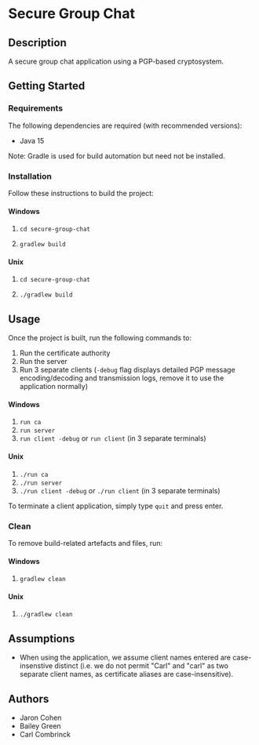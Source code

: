 # Secure Group Chat

## Description

A secure group chat application using a PGP-based cryptosystem.

## Getting Started

### Requirements

The following dependencies are required (with recommended versions):

- Java 15

Note: Gradle is used for build automation but need not be installed.

### Installation

Follow these instructions to build the project:

#### Windows

1. ```cd secure-group-chat```

1. ```gradlew build``` 

#### Unix

1. ```cd secure-group-chat```

1. ```./gradlew build``` 

## Usage

Once the project is built, run the following commands to:

1. Run the certificate authority
1. Run the server
1. Run 3 separate clients (```-debug``` flag displays detailed PGP message encoding/decoding and transmission logs, remove it to use the application normally)

#### Windows

1. ```run ca```
1. ```run server```
1. ```run client -debug``` or ```run client``` (in 3 separate terminals)

#### Unix

1. ```./run ca```
1. ```./run server```
1. ```./run client -debug``` or ```./run client``` (in 3 separate terminals)

To terminate a client application, simply type ```quit``` and press enter.

### Clean

To remove build-related artefacts and files, run:

#### Windows

1. ```gradlew clean```

#### Unix

1. ```./gradlew clean```

## Assumptions

- When using the application, we assume client names entered are case-insenstive distinct (i.e. we do not permit "Carl" and "carl" as two separate client names, as certificate aliases are case-insensitive).

## Authors

- Jaron Cohen
- Bailey Green
- Carl Combrinck
